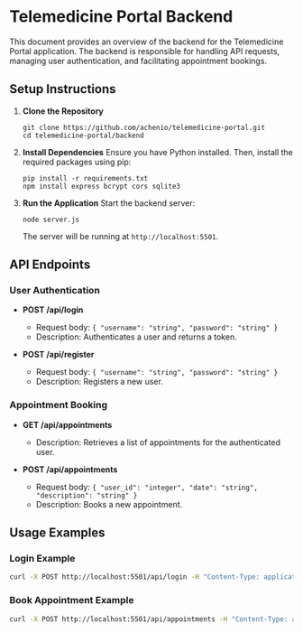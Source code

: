 # Telemedicine Portal Backend

This document provides an overview of the backend for the Telemedicine Portal application. The backend is responsible for handling API requests, managing user authentication, and facilitating appointment bookings.

## Setup Instructions

1. **Clone the Repository**
   ```
   git clone https://github.com/achenio/telemedicine-portal.git
   cd telemedicine-portal/backend
   ```

2. **Install Dependencies**
   Ensure you have Python installed. Then, install the required packages using pip:
   ```
   pip install -r requirements.txt
   npm install express bcrypt cors sqlite3
   ```

3. **Run the Application**
   Start the backend server:
   ```
   node server.js
   ```

   The server will be running at `http://localhost:5501`.

## API Endpoints

### User Authentication

- **POST /api/login**
  - Request body: `{ "username": "string", "password": "string" }`
  - Description: Authenticates a user and returns a token.

- **POST /api/register**
  - Request body: `{ "username": "string", "password": "string" }`
  - Description: Registers a new user.

### Appointment Booking

- **GET /api/appointments**
  - Description: Retrieves a list of appointments for the authenticated user.

- **POST /api/appointments**
  - Request body: `{ "user_id": "integer", "date": "string", "description": "string" }`
  - Description: Books a new appointment.

## Usage Examples

### Login Example
```bash
curl -X POST http://localhost:5501/api/login -H "Content-Type: application/json" -d '{"username": "user", "password": "pass"}'
```

### Book Appointment Example
```bash
curl -X POST http://localhost:5501/api/appointments -H "Content-Type: application/json" -d '{"user_id": 1, "date": "2023-10-01 10:00:00", "description": "Consultation with Dr. Smith"}'
```
